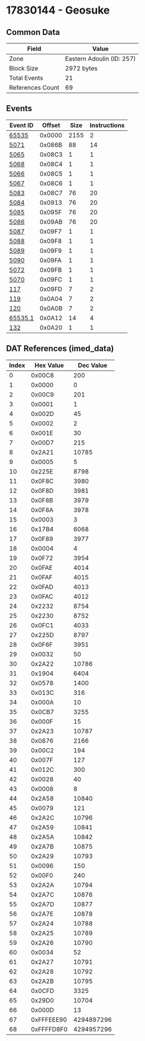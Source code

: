 # 17830144 - Geosuke

## Common Data

| Field            | Value                     |
|------------------|---------------------------|
| Zone             | Eastern Adoulin (ID: 257) |
| Block Size       | 2972 bytes                |
| Total Events     | 21                        |
| References Count | 69                        |

## Events

| Event ID                | Offset   |   Size |   Instructions |
|-------------------------|----------|--------|----------------|
| [65535](./65535.md)     | 0x0000   |   2155 |              2 |
| [5071](./5071.md)       | 0x086B   |     88 |             14 |
| [5065](./5065.md)       | 0x08C3   |      1 |              1 |
| [5068](./5068.md)       | 0x08C4   |      1 |              1 |
| [5066](./5066.md)       | 0x08C5   |      1 |              1 |
| [5067](./5067.md)       | 0x08C6   |      1 |              1 |
| [5083](./5083.md)       | 0x08C7   |     76 |             20 |
| [5084](./5084.md)       | 0x0913   |     76 |             20 |
| [5085](./5085.md)       | 0x095F   |     76 |             20 |
| [5086](./5086.md)       | 0x09AB   |     76 |             20 |
| [5087](./5087.md)       | 0x09F7   |      1 |              1 |
| [5088](./5088.md)       | 0x09F8   |      1 |              1 |
| [5089](./5089.md)       | 0x09F9   |      1 |              1 |
| [5090](./5090.md)       | 0x09FA   |      1 |              1 |
| [5072](./5072.md)       | 0x09FB   |      1 |              1 |
| [5070](./5070.md)       | 0x09FC   |      1 |              1 |
| [117](./117.md)         | 0x09FD   |      7 |              2 |
| [119](./119.md)         | 0x0A04   |      7 |              2 |
| [120](./120.md)         | 0x0A0B   |      7 |              2 |
| [65535.1](./65535.1.md) | 0x0A12   |     14 |              4 |
| [132](./132.md)         | 0x0A20   |      1 |              1 |

## DAT References (imed_data)

|   Index | Hex Value   |   Dec Value |
|---------|-------------|-------------|
|       0 | 0x00C8      |         200 |
|       1 | 0x0000      |           0 |
|       2 | 0x00C9      |         201 |
|       3 | 0x0001      |           1 |
|       4 | 0x002D      |          45 |
|       5 | 0x0002      |           2 |
|       6 | 0x001E      |          30 |
|       7 | 0x00D7      |         215 |
|       8 | 0x2A21      |       10785 |
|       9 | 0x0005      |           5 |
|      10 | 0x225E      |        8798 |
|      11 | 0x0F8C      |        3980 |
|      12 | 0x0F8D      |        3981 |
|      13 | 0x0F8B      |        3979 |
|      14 | 0x0F8A      |        3978 |
|      15 | 0x0003      |           3 |
|      16 | 0x17B4      |        6068 |
|      17 | 0x0F89      |        3977 |
|      18 | 0x0004      |           4 |
|      19 | 0x0F72      |        3954 |
|      20 | 0x0FAE      |        4014 |
|      21 | 0x0FAF      |        4015 |
|      22 | 0x0FAD      |        4013 |
|      23 | 0x0FAC      |        4012 |
|      24 | 0x2232      |        8754 |
|      25 | 0x2230      |        8752 |
|      26 | 0x0FC1      |        4033 |
|      27 | 0x225D      |        8797 |
|      28 | 0x0F6F      |        3951 |
|      29 | 0x0032      |          50 |
|      30 | 0x2A22      |       10786 |
|      31 | 0x1904      |        6404 |
|      32 | 0x0578      |        1400 |
|      33 | 0x013C      |         316 |
|      34 | 0x000A      |          10 |
|      35 | 0x0CB7      |        3255 |
|      36 | 0x000F      |          15 |
|      37 | 0x2A23      |       10787 |
|      38 | 0x0876      |        2166 |
|      39 | 0x00C2      |         194 |
|      40 | 0x007F      |         127 |
|      41 | 0x012C      |         300 |
|      42 | 0x0028      |          40 |
|      43 | 0x0008      |           8 |
|      44 | 0x2A58      |       10840 |
|      45 | 0x0079      |         121 |
|      46 | 0x2A2C      |       10796 |
|      47 | 0x2A59      |       10841 |
|      48 | 0x2A5A      |       10842 |
|      49 | 0x2A7B      |       10875 |
|      50 | 0x2A29      |       10793 |
|      51 | 0x0096      |         150 |
|      52 | 0x00F0      |         240 |
|      53 | 0x2A2A      |       10794 |
|      54 | 0x2A7C      |       10876 |
|      55 | 0x2A7D      |       10877 |
|      56 | 0x2A7E      |       10878 |
|      57 | 0x2A24      |       10788 |
|      58 | 0x2A25      |       10789 |
|      59 | 0x2A26      |       10790 |
|      60 | 0x0034      |          52 |
|      61 | 0x2A27      |       10791 |
|      62 | 0x2A28      |       10792 |
|      63 | 0x2A2B      |       10795 |
|      64 | 0x0CFD      |        3325 |
|      65 | 0x29D0      |       10704 |
|      66 | 0x000D      |          13 |
|      67 | 0xFFFEEE90  |  4294897296 |
|      68 | 0xFFFFD8F0  |  4294957296 |
